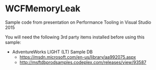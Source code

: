 # WCFMemoryLeak
Sample code from presentation on Performance Tooling in Visual Studio 2015

You will need the following 3rd party items installed before using this sample:

* AdventureWorks LIGHT (LT) Sample DB 
	- https://msdn.microsoft.com/en-us/library/aa992075.aspx
	- http://msftdbprodsamples.codeplex.com/releases/view/93587
